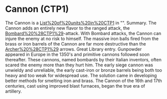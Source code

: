 # Cannon (CTP1)

The Cannon is a [List%20of%20units%20in%20CTP1](unit) in "".
Summary.
The Cannon adds an entirely new flavor to the ranged attack, the [Bombard%20%28CTP1%29](Bombard)-attack. With Bombard attacks, the Cannon can injure the enemy at no risk to himself. The massive iron balls fired from the brass or iron barrels of the Cannon are far more destructive than the [Archer%20%28CTP1%29](Archer's) arrows.
Great Library entry.
Gunpowder appeared in Europe in the 1350's and primitive cannons followed soon thereafter. These cannons, named bombards by their Italian inventors, often scared the enemy more than they hurt him. The early siege cannon was unwieldy and unreliable, the early cast-iron or bronze barrels being both too heavy and too weak for widespread use. The solution came in developing better methods for smelting iron and brass. The Cannon of the 16th and 17th centuries, cast using improved blast furnaces, began the true era of artillery.